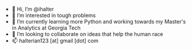 - 👋 Hi, I’m @ihalter
- 👀 I’m interested in tough problems
- 🌱 I’m currently learning more Python and working towards my Master's in Analytics at Georgia Tech
- 💞️ I’m looking to collaborate on ideas that help the human race
- 📫 halterian123 [at] gmail [dot] com

<!---
ihalter/ihalter is a ✨ special ✨ repository because its `README.md` (this file) appears on your GitHub profile.
You can click the Preview link to take a look at your changes.
--->
